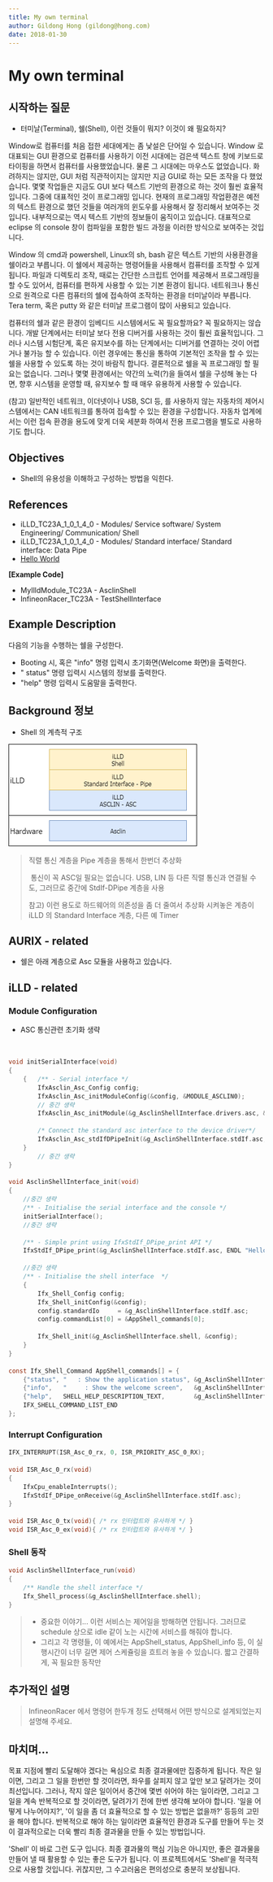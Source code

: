 ```yaml
---
title: My own terminal
author: Gildong Hong (gildong@hong.com)  
date: 2018-01-30
---
```


# My own terminal

## 시작하는 질문

* 터미날(Terminal), 쉘(Shell), 이런 것들이 뭐지?  이것이 왜 필요하지?




Window로 컴퓨터를 처음 접한 세대에게는 좀 낯설은 단어일 수 있습니다.  Window 로 대표되는 GUI 환경으로 컴퓨터를 사용하기 이전 시대에는 검은색 텍스트 창에 키보드로 타이핑을 하면서 컴퓨터를 사용했었습니다.  물론 그 시대에는 마우스도 없었습니다.  화려하지는 않지만, GUI 처럼 직관적이지는 않지만 지금 GUI로 하는 모든 조작을 다 했었습니다.  몇몇 작업들은 지금도 GUI 보다 텍스트 기반의 환경으로 하는 것이 훨씬 효율적입니다.  그중에 대표적인 것이 프로그래밍 입니다.  현재의 프로그래밍 작업환경은 예전의 텍스트 환경으로 했던 것들을 여러개의 윈도우를 사용해서 잘 정리해서 보여주는 것입니다.  내부적으로는 역시 텍스트 기반의 정보들이 움직이고 있습니다.  대표적으로 eclipse 의 console 창이 컴파일을 포함한 빌드 과정을 이러한 방식으로 보여주는 것입니다.

Window 의 cmd과 powershell, Linux의 sh, bash 같은 텍스트 기반의 사용환경을 쉘이라고 부릅니다.  이 쉘에서 제공하는 명령어들을 사용해서 컴퓨터를 조작할 수 있게 됩니다.  파일과 디렉토리 조작, 때로는 간단한 스크립트 언어를 제공해서 프로그래밍을 할 수도 있어서, 컴퓨터를 편하게 사용할 수 있는 기본 환경이 됩니다.  네트워크나 통신으로 원격으로 다른 컴퓨터의 쉘에 접속하여 조작하는 환경을 터미날이라 부릅니다.  Tera term, 혹은 putty 와 같은 터미날 프로그램이 많이 사용되고 있습니다.

컴퓨터의 쉘과 같은 환경이 임베디드 시스템에서도 꼭 필요할까요?  꼭 필요하지는 않습니다.  개발 단계에서는 터미날 보다 전용 디버거를 사용하는 것이 훨씬 효율적입니다.  그러나 시스템 시험단계, 혹은 유지보수를 하는 단계에서는 디버거를 연결하는 것이 어렵거나 불가능 할 수 있습니다.  이런 경우에는 통신을 통하여 기본적인 조작을 할 수 있는 쉘을 사용할 수 있도록 하는 것이 바람직 합니다.  결론적으로 쉘을 꼭 프로그래밍 할 필요는 없습니다.  그러나 몇몇 환경에서는 약간의 노력(?)을 들여서 쉘을 구성해 놓는 다면, 향후 시스템을 운영할 때, 유지보수 할 때 매우 유용하게 사용할 수 있습니다.

(참고) 일반적인 네트워크, 이더넷이나 USB, SCI 등, 를 사용하지 않는 자동차의 제어시스템에서는 CAN 네트워크를 통하여 접속할 수 있는 환경을 구성합니다.  자동차 업계에서는 이런 접속 환경을 용도에 맞게 더욱 세분화 하여서 전용 프로그램을 별도로 사용하기도 합니다.




## Objectives

* Shell의 유용성을 이해하고 구성하는 방법을 익힌다.



## References

* iLLD_TC23A_1_0_1_4_0 - Modules/ Service software/ System Engineering/ Communication/ Shell
* iLLD_TC23A_1_0_1_4_0 - Modules/ Standard interface/ Standard interface: Data Pipe
* [Hello World](./HelloWorld.md)

**[Example Code]**

* MyIlldModule_TC23A - AsclinShell
* InfineonRacer_TC23A - TestShellInterface




## Example Description 

다음의 기능을 수행하는 쉘을 구성한다.

* Booting 시, 혹은 "info"  명령 입력시 초기화면(Welcome 화면)을 출력한다.
* " status" 명령 입력시 시스템의 정보를 출력한다.
* "help" 명령 입력시 도움말을 출력한다.





## Background 정보

* Shell 의 계측적 구조

![MyOwnTerminal_ShellLayer](images/MyOwnTerminal_ShellLayer.png)

  

> 직렬 통신 계층을 Pipe 계층을 통해서 한번더 추상화
>
> ​	통신이 꼭 ASC일 필요는 없습니다. USB, LIN 등 다른 직렬 통신과 연결될 수도, 그러므로 중간에 StdIf-DPipe 계층을 사용
>
> 참고) 이런 용도로 하드웨어의 의존성을 좀 더 줄여서 추상화 시켜놓은 계층이 iLLD 의 Standard Interface 계층, 다른 예 Timer 



## AURIX - related

* 쉘은 아래 계층으로 Asc 모듈을 사용하고 있습니다.





## iLLD - related

### Module Configuration

* ASC  통신관련 초기화 생략

  ​


```c
void initSerialInterface(void)
{
    {   /** - Serial interface */
        IfxAsclin_Asc_Config config;
        IfxAsclin_Asc_initModuleConfig(&config, &MODULE_ASCLIN0);
		// 중간 생략       
        IfxAsclin_Asc_initModule(&g_AsclinShellInterface.drivers.asc, &config);

        /* Connect the standard asc interface to the device driver*/
        IfxAsclin_Asc_stdIfDPipeInit(&g_AsclinShellInterface.stdIf.asc, &g_AsclinShellInterface.drivers.asc);
    }
		// 중간 생략       
}

void AsclinShellInterface_init(void)
{
	//중간 생략
    /** - Initialise the serial interface and the console */
    initSerialInterface();
	//중간 생략

    /** - Simple print using IfxStdIf_DPipe_print API */
    IfxStdIf_DPipe_print(&g_AsclinShellInterface.stdIf.asc, ENDL "Hello world!  => print using IfxStdIf_DPipe_print()"ENDL);

	//중간 생략
    /** - Initialise the shell interface  */
    {
        Ifx_Shell_Config config;
        Ifx_Shell_initConfig(&config);
        config.standardIo     = &g_AsclinShellInterface.stdIf.asc;
        config.commandList[0] = &AppShell_commands[0];

        Ifx_Shell_init(&g_AsclinShellInterface.shell, &config);
    }
}

const Ifx_Shell_Command AppShell_commands[] = {
    {"status", "   : Show the application status", &g_AsclinShellInterface,       &AppShell_status,    },
    {"info",   "     : Show the welcome screen",   &g_AsclinShellInterface,       &AppShell_info,      },
    {"help",   SHELL_HELP_DESCRIPTION_TEXT,        &g_AsclinShellInterface.shell, &Ifx_Shell_showHelp, },
    IFX_SHELL_COMMAND_LIST_END
};
```



### Interrupt Configuration

```c
IFX_INTERRUPT(ISR_Asc_0_rx, 0, ISR_PRIORITY_ASC_0_RX);

void ISR_Asc_0_rx(void)
{
    IfxCpu_enableInterrupts();
    IfxStdIf_DPipe_onReceive(&g_AsclinShellInterface.stdIf.asc);
}

void ISR_Asc_0_tx(void){ /* rx 인터럽트와 유사하게 */ }
void ISR_Asc_0_ex(void){ /* rx 인터럽트와 유사하게 */ }

```



### Shell 동작

```c
void AsclinShellInterface_run(void)
{
    /** Handle the shell interface */
    Ifx_Shell_process(&g_AsclinShellInterface.shell);
}
```

> * 중요한 이야기... 이런 서비스는 제어일을 방해하면 안됩니다.  그러므로 schedule 상으로 idle 같이 노는 시간에 서비스를 해줘야 합니다.
> * 그리고 각 명령들, 이 예에서는 AppShell_status, AppShell_info 등, 이 실행시간이 너무 길면 제어 스케쥴링을 흐트러 놓을 수 있습니다.  짧고 간결하게, 꼭 필요한 동작만




## 추가적인 설명

> InfineonRacer 에서 명령어 한두개 정도 선택해서 어떤 방식으로 설계되었는지 설명해 주세요.



## 마치며...

목표 지점에 빨리 도달해야 겠다는 욕심으로 최종 결과물에만 집중하게 됩니다.  작은 일이면, 그리고 그 일을 한번만 할 것이라면, 좌우를 살피지 않고 앞만 보고 달려가는 것이 최선입니다.  그러나, 작지 않은 일이어서 중간에 몇번 쉬어야 하는 일이라면, 그리고 그 일을 계속 반복적으로 할 것이라면, 달려가기 전에 한번 생각해 보아야 합니다.  '일을 어떻게 나누어야지?', '이 일을 좀 더 효율적으로 할 수 있는 방법은 없을까?' 등등의 고민을 해야 합니다.  반복적으로 해야 하는 일이라면 효율적인 환경과 도구를 만들어 두는 것이 결과적으로는 더욱 빨리 최종 결과물을 만들 수 있는 방법입니다.  

'Shell' 이 바로 그런 도구 입니다.  최종 결과물의 핵심 기능은 아니지만, 좋은 결과물을 만들어 낼 때 활용할 수 있는 좋은 도구가 됩니다.  이 프로젝트에서도 'Shell'을 적극적으로 사용할 것입니다.  귀찮지만, 그 수고러움은 편의성으로 충분히 보상됩니다.